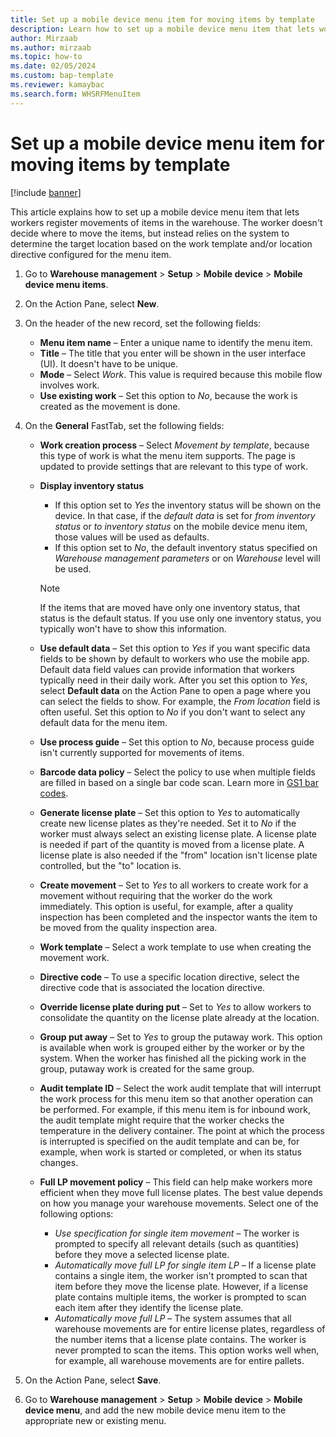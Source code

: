 ```yaml
---
title: Set up a mobile device menu item for moving items by template
description: Learn how to set up a mobile device menu item that lets workers register movements of items, including a step-by-step process.
author: Mirzaab
ms.author: mirzaab
ms.topic: how-to
ms.date: 02/05/2024
ms.custom: bap-template
ms.reviewer: kamaybac
ms.search.form: WHSRFMenuItem
---
```


# Set up a mobile device menu item for moving items by template

[!include [banner](../includes/banner.md)]

This article explains how to set up a mobile device menu item that lets workers register movements of items in the warehouse. The worker doesn't decide where to move the items, but instead relies on the system to determine the target location based on the work template and/or location directive configured for the menu item.

1. Go to **Warehouse management** \> **Setup** \> **Mobile device** \> **Mobile device menu items**.
1. On the Action Pane, select **New**.
1. On the header of the new record, set the following fields:

    - **Menu item name** – Enter a unique name to identify the menu item.
    - **Title** – The title that you enter will be shown in the user interface (UI). It doesn't have to be unique.
    - **Mode** – Select *Work*. This value is required because this mobile flow involves work.
    - **Use existing work** – Set this option to *No*, because the work is created as the movement is done.

1. On the **General** FastTab, set the following fields:

    - **Work creation process** – Select *Movement by template*, because this type of work is what the menu item supports. The page is updated to provide settings that are relevant to this type of work.
    - **Display inventory status** 
        - If this option set to *Yes* the inventory status will be shown on the device. In that case, if the *default data* is set for *from inventory status* or *to inventory status* on the mobile device menu item, those values will be used as defaults.
        - If this option set to *No*, the default inventory status specified on *Warehouse management parameters* or on *Warehouse* level will be used. 
        > [!Note] 
        > If the items that are moved have only one inventory status, that status is the default status. If you use only one inventory status, you typically won't have to show this information.

    - **Use default data** – Set this option to *Yes* if you want specific data fields to be shown by default to workers who use the mobile app. Default data field values can provide information that workers typically need in their daily work. After you set this option to *Yes*, select **Default data** on the Action Pane to open a page where you can select the fields to show. For example, the *From location* field is often useful. Set this option to *No* if you don't want to select any default data for the menu item.
    - **Use process guide** – Set this option to *No*, because process guide isn't currently supported for movements of items.
    - **Barcode data policy** – Select the policy to use when multiple fields are filled in based on a single bar code scan. Learn more in [GS1 bar codes](gs1-barcodes.md).
    - **Generate license plate** – Set this option to *Yes* to automatically create new license plates as they're needed. Set it to *No* if the worker must always select an existing license plate. A license plate is needed if part of the quantity is moved from a license plate. A license plate is also needed if the "from" location isn't license plate controlled, but the "to" location is.
    - **Create movement** – Set to *Yes* to all workers to create work for a movement without requiring that the worker do the work immediately. This option is useful, for example, after a quality inspection has been completed and the inspector wants the item to be moved from the quality inspection area.
    - **Work template** – Select a work template to use when creating the movement work.
    - **Directive code** – To use a specific location directive, select the directive code that is associated the location directive.
    - **Override license plate during put** – Set to *Yes* to allow workers to consolidate the quantity on the license plate already at the location.
    - **Group put away** – Set to *Yes* to group the putaway work. This option is available when work is grouped either by the worker or by the system. When the worker has finished all the picking work in the group, putaway work is created for the same group.
    - **Audit template ID** – Select the work audit template that will interrupt the work process for this menu item so that another operation can be performed. For example, if this menu item is for inbound work, the audit template might require that the worker checks the temperature in the delivery container. The point at which the process is interrupted is specified on the audit template and can be, for example, when work is started or completed, or when its status changes.
    - **Full LP movement policy** – This field can help make workers more efficient when they move full license plates. The best value depends on how you manage your warehouse movements. Select one of the following options:

        - *Use specification for single item movement* – The worker is prompted to specify all relevant details (such as quantities) before they move a selected license plate.
        - *Automatically move full LP for single item LP* – If a license plate contains a single item, the worker isn't prompted to scan that item before they move the license plate. However, if a license plate contains multiple items, the worker is prompted to scan each item after they identify the license plate.
        - *Automatically move full LP* – The system assumes that all warehouse movements are for entire license plates, regardless of the number items that a license plate contains. The worker is never prompted to scan the items. This option works well when, for example, all warehouse movements are for entire pallets.

1. On the Action Pane, select **Save**.
1. Go to **Warehouse management** \> **Setup** \> **Mobile device** \> **Mobile device menu**, and add the new mobile device menu item to the appropriate new or existing menu.
